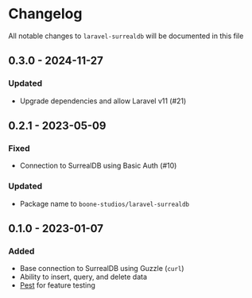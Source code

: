 # Changelog

All notable changes to `laravel-surrealdb` will be documented in this file

## 0.3.0 - 2024-11-27

### Updated

- Upgrade dependencies and allow Laravel v11 (#21)

## 0.2.1 - 2023-05-09

### Fixed

- Connection to SurrealDB using Basic Auth (#10)

### Updated

- Package name to `boone-studios/laravel-surrealdb`

## 0.1.0 - 2023-01-07

### Added

- Base connection to SurrealDB using Guzzle (`curl`)
- Ability to insert, query, and delete data
- [Pest](https://github.com/pestphp/pest) for feature testing
